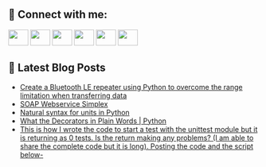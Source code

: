 ## 🔎 Connect with me:
[<img height="32" width="40" src="https://cdn.jsdelivr.net/npm/simple-icons@v5/icons/telegram.svg" />](https://t.me/bullbesh)
[<img height="32" width="40" src="https://cdn.jsdelivr.net/npm/simple-icons@v5/icons/vk.svg" />](https://vk.com/bullbesh)
[<img height="32" width="40" src="https://cdn.jsdelivr.net/npm/simple-icons@v5/icons/twitter.svg" />](https://twitter.com/bullbesh1)
[<img height="32" width="40" src="https://cdn.jsdelivr.net/npm/simple-icons@v5/icons/instagram.svg" />](https://www.instagram.com/bullbesh)
[<img height="32" width="40" src="https://cdn.jsdelivr.net/npm/simple-icons@v5/icons/reddit.svg" />](https://www.reddit.com/user/bullbesh)
[<img height="32" width="40" src="https://cdn.jsdelivr.net/npm/simple-icons@v5/icons/youtube.svg" />](https://www.youtube.com/channel/UCtfjRs6uzgq5mfm8S06WTcg)

## 📕 Latest Blog Posts
<!-- BLOG-POST-LIST:START -->
- [Create a Bluetooth LE repeater using Python to overcome the range limitation when transferring data](https://www.reddit.com/r/Python/comments/u1u01z/create_a_bluetooth_le_repeater_using_python_to/)
- [SOAP Webservice Simplex](https://www.reddit.com/r/Python/comments/u1tym5/soap_webservice_simplex/)
- [Natural syntax for units in Python](https://www.reddit.com/r/Python/comments/u1tgt0/natural_syntax_for_units_in_python/)
- [What the Decorators in Plain Words | Python](https://www.reddit.com/r/Python/comments/u1tglr/what_the_decorators_in_plain_words_python/)
- [This is how I wrote the code to start a test with the unittest module but it is returning as 0 tests. Is the return making any problems? &lpar;I am able to share the complete code but it is long&rpar;. Posting the code and the script below-](https://www.reddit.com/r/Python/comments/u1sw21/this_is_how_i_wrote_the_code_to_start_a_test_with/)
<!-- BLOG-POST-LIST:END -->
